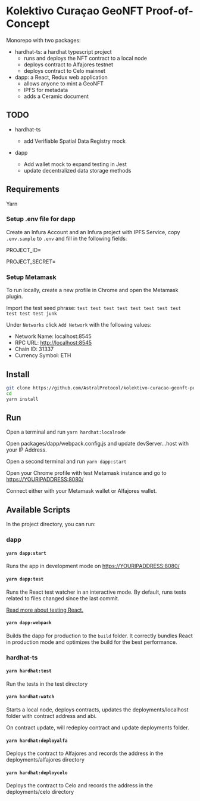 # Kolektivo Curaçao GeoNFT Proof-of-Concept

Monorepo with two packages:

- hardhat-ts: a hardhat typescript project
  - runs and deploys the NFT contract to a local node
  - deploys contract to Alfajores testnet
  - deploys contract to Celo mainnet
- dapp: a React, Redux web application
  - allows anyone to mint a GeoNFT
  - IPFS for metadata
  - adds a Ceramic document

## TODO

- hardhat-ts
  - add Verifiable Spatial Data Registry mock

- dapp
  - Add wallet mock to expand testing in Jest
  - update decentralized data storage methods

## Requirements

Yarn

### Setup .env file for dapp

Create an Infura Account and an Infura project with IPFS Service, copy `.env.sample` to `.env` and fill in the following fields:

PROJECT_ID=

PROJECT_SECRET=

### Setup Metamask

To run locally, create a new profile in Chrome and open the Metamask plugin.

Import the test seed phrase: `test test test test test test test test test test test junk`

Under `Networks` click `Add Network` with the following values:

- Network Name: localhost:8545
- RPC URL: <http://localhost:8545>
- Chain ID: 31337
- Currency Symbol: ETH

## Install

```bash
git clone https://github.com/AstralProtocol/kolektivo-curacao-geonft-poc.git
cd 
yarn install
```

## Run

Open a terminal and run `yarn hardhat:localnode`

Open packages/dapp/webpack.config.js and update devServer...host with your IP Address.

Open a second terminal and run `yarn dapp:start`

Open your Chrome profile with test Metamask instance and go to <https://YOURIPADDRESS:8080/>

Connect either with your Metamask wallet or Alfajores wallet.

## Available Scripts

In the project directory, you can run:

### dapp

#### `yarn dapp:start`

Runs the app in development mode on <https://YOURIPADDRESS:8080/>

#### `yarn dapp:test`

Runs the React test watcher in an interactive mode.
By default, runs tests related to files changed since the last commit.

[Read more about testing React.](https://facebook.github.io/create-react-app/docs/running-tests)

#### `yarn dapp:webpack`

Builds the dapp for production to the `build` folder.
It correctly bundles React in production mode and optimizes the build for the best performance.

### hardhat-ts

#### `yarn hardhat:test`

Run the tests in the test directory

#### `yarn hardhat:watch`

Starts a local node, deploys contracts, updates the deployments/localhost folder with contract address and abi.

On contract update, will redeploy contract and update deployments folder.

#### `yarn hardhat:deployalfa`

Deploys the contract to Alfajores and records the address in the deployments/alfajores directory

#### `yarn hardhat:deploycelo`

Deploys the contract to Celo and records the address in the deployments/celo directory
